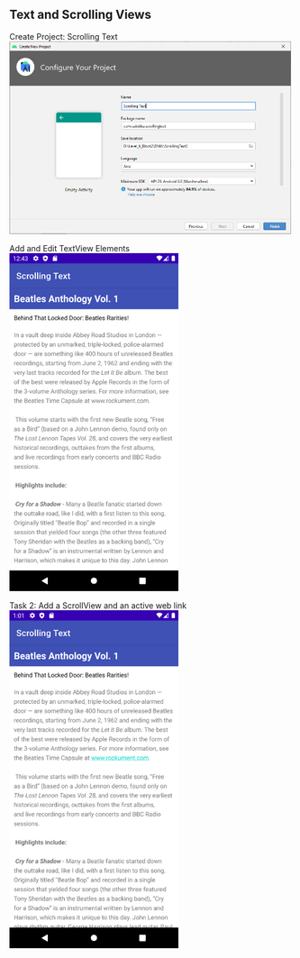 ## Text and Scrolling Views
  Create Project: Scrolling Text
<img src="Screenshot_Of_Task/Task1_ProjectCreated.PNG" width="500">

Add and Edit TextView Elements
<img src="Screenshot_Of_Task/Task1_Completed.png" width="300">

Task 2: Add a ScrollView and an active web link
<img src="Screenshot_Of_Task/Task2_Completion.png" width="300">
